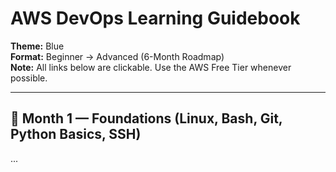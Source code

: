 # AWS DevOps Learning Guidebook
**Theme:** Blue  
**Format:** Beginner → Advanced (6-Month Roadmap)  
**Note:** All links below are clickable. Use the AWS Free Tier whenever possible.

---

## 📘 Month 1 — Foundations (Linux, Bash, Git, Python Basics, SSH)
...